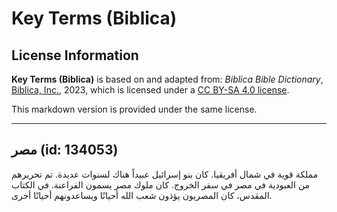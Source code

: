 # Key Terms (Biblica)

## License Information

**Key Terms (Biblica)** is based on and adapted from: _Biblica Bible Dictionary_, [Biblica, Inc.](https://www.biblica.com/), 2023, which is licensed under a [CC BY-SA 4.0 license](https://creativecommons.org/licenses/by-sa/4.0/legalcode.en).

This markdown version is provided under the same license.



--------------------------------

## مصر (id: 134053)

مملكة قوية في شمال أفريقيا. كان بنو إسرائيل عبيداً هناك لسنوات عديدة. تم تحريرهم من العبودية في مصر في سفر الخروج. كان ملوك مصر يسمون الفراعنة. في الكتاب المقدس، كان المصريون يؤذون شعب الله أحيانًا ويساعدونهم أحيانًا أخرى.


